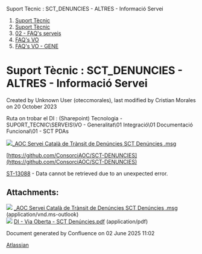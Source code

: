 Suport Tècnic : SCT\_DENUNCIES - ALTRES - Informació Servei  

1.  [Suport Tècnic](index.md)
2.  [Suport Tècnic](13893782.md)
3.  [02 - FAQ's serveis](26313393.md)
4.  [FAQ's VO](28705575.md)
5.  [FAQ's VO - GENE](28705577.md)

Suport Tècnic : SCT\_DENUNCIES - ALTRES - Informació Servei
===========================================================

Created by Unknown User (oteccmorales), last modified by Cristian Morales on 20 October 2023

Ruta on trobar el DI : (Sharepoint) Tecnologia - SUPORT\_TECNIC\\SERVEIS\\VO - Generalitat\\01 Integració\\01 Documentació Funcional\\01 - SCT PDAs

[![](download/resources/com.atlassian.confluence.plugins.confluence-view-file-macro:view-file-macro-resources/images/placeholder-medium-file.png)\_AOC Servei Català de Trànsit de Denúncies SCT Denúncies .msg](/download/attachments/41523190/_AOC%20%20Servei%20Catal%C3%A0%20de%20Tr%C3%A0nsit%20de%20Den%C3%BAncies%20%20SCT%20Den%C3%BAncies%20.msg?version=1&modificationDate=1621246903567&api=v2)

[https://github.com/ConsorciAOC/SCT-DENUNCIES](https://github.com/ConsorciAOC/SCT-DENUNCIES)

  

[ST-13088](https://contacte.aoc.cat/browse/ST-13088?src=confmacro) - Data cannot be retrieved due to an unexpected error.

Attachments:
------------

![](images/icons/bullet_blue.gif) [\_AOC Servei Català de Trànsit de Denúncies SCT Denúncies .msg](attachments/41523190/41523191.msg) (application/vnd.ms-outlook)  
![](images/icons/bullet_blue.gif) [DI - Via Oberta - SCT Denúncies.pdf](attachments/41523190/41523192.pdf) (application/pdf)  

Document generated by Confluence on 02 June 2025 11:02

[Atlassian](http://www.atlassian.com/)